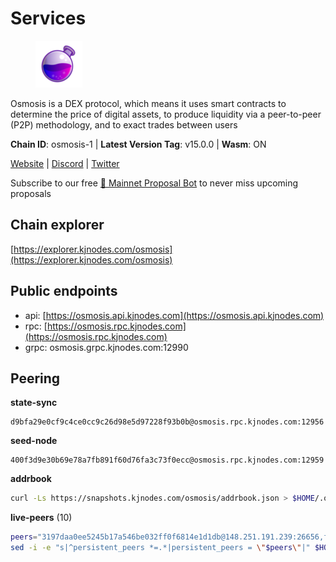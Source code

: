 # Services

<figure><img src="https://raw.githubusercontent.com/kj89/cosmos-images/main/logos/osmosis.png" alt=""><figcaption></figcaption></figure>

Osmosis is a DEX protocol, which means it uses smart contracts  to determine the price of digital assets, to produce liquidity  via a peer-to-peer (P2P) methodology, and to exact trades between users

**Chain ID**: osmosis-1 | **Latest Version Tag**: v15.0.0 | **Wasm**: ON

[Website](https://osmosis.zone) | [Discord](https://discord.gg/osmosis) | [Twitter](https://twitter.com/osmosiszone)



Subscribe to our free [🤖 Mainnet Proposal Bot](https://t.me/kjnodes_proposal_bot) to never miss upcoming proposals


## Chain explorer
[https://explorer.kjnodes.com/osmosis](https://explorer.kjnodes.com/osmosis)

## Public endpoints

* api: [https://osmosis.api.kjnodes.com](https://osmosis.api.kjnodes.com)
* rpc: [https://osmosis.rpc.kjnodes.com](https://osmosis.rpc.kjnodes.com)
* grpc: osmosis.grpc.kjnodes.com:12990

## Peering

**state-sync**

```text
d9bfa29e0cf9c4ce0cc9c26d98e5d97228f93b0b@osmosis.rpc.kjnodes.com:12956
```

**seed-node**

```text
400f3d9e30b69e78a7fb891f60d76fa3c73f0ecc@osmosis.rpc.kjnodes.com:12959
```

**addrbook**
```bash
curl -Ls https://snapshots.kjnodes.com/osmosis/addrbook.json > $HOME/.osmosisd/config/addrbook.json
```

**live-peers** (10)
```bash
peers="3197daa0ee5245b17a546be032ff0f6814e1d1db@148.251.191.239:26656,f1fe0a080d561d37a94bea6022cbc0972395a0f4@65.108.121.190:2000,a2024229e2eed1650ba3a3ea9db67fa318dc232e@142.132.199.3:26656,12910da249bcee4cdafbef938b10b51c94c0057e@5.9.142.165:26656,b212d5740b2e11e54f56b072dc13b6134650cfb5@169.155.169.71:26656,c2f8425fdc5907f9b5834ac66e634d2ae03cdc71@185.52.52.30:36656,6e9b0cf3ea78a9a540c75a4cfeb0c6a54b73fee4@65.108.127.166:26656,ac2fbcb5de633d136a942c28c3049e3edbc6e69a@85.239.233.61:2000,406f64a8d601e34d7311fd61ec87b0c7028bd230@138.201.23.39:46656,e726816f42831689eab9378d5d577f1d06d25716@23.88.22.10:26656"
sed -i -e "s|^persistent_peers *=.*|persistent_peers = \"$peers\"|" $HOME/.osmosisd/config/config.toml
```
